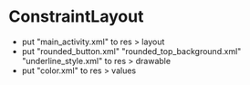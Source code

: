 # ConstraintLayout

- put "main_activity.xml" to res > layout
- put "rounded_button.xml" "rounded_top_background.xml" "underline_style.xml" to res > drawable
- put "color.xml" to res > values
